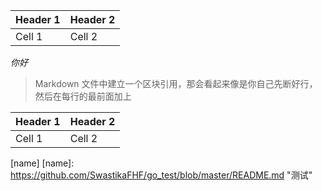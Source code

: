 
| Header 1 | Header 2 |
|--------|---------|
|  Cell 1  |  Cell 2  |
*你好*
>Markdown 文件中建立一个区块引用，那会看起来像是你自己先断好行，然后在每行的最前面加上

| Header 1    | Header 2   |
|----------|----------|
|  Cell 1|   Cell 2      |

[name]
[name]: https://github.com/SwastikaFHF/go_test/blob/master/README.md "测试"
